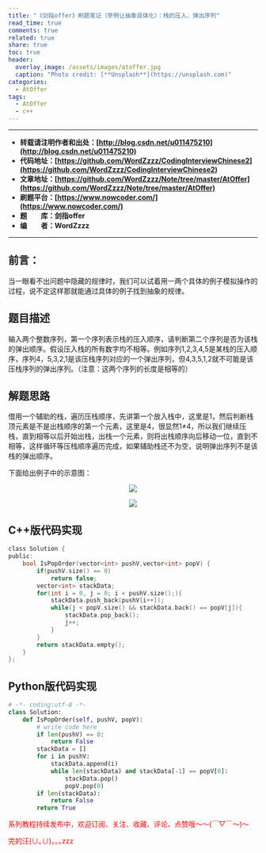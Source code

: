 ```yaml
---
title: "《剑指offer》刷题笔记（举例让抽象具体化）：栈的压入、弹出序列"
read_time: true
comments: true
related: true
share: true
toc: true
header:
  overlay_image: /assets/images/atoffer.jpg
  caption: "Photo credit: [**Unsplash**](https://unsplash.com)"
categories:
  - AtOffer
tags:
  - AtOffer
  - c++
---
```


----------

- **转载请注明作者和出处：[http://blog.csdn.net/u011475210](http://blog.csdn.net/u011475210)**
- **代码地址：[https://github.com/WordZzzz/CodingInterviewChinese2](https://github.com/WordZzzz/CodingInterviewChinese2)**
- **文章地址：[https://github.com/WordZzzz/Note/tree/master/AtOffer](https://github.com/WordZzzz/Note/tree/master/AtOffer)**
- **刷题平台：[https://www.nowcoder.com/](https://www.nowcoder.com/)**
- **题&emsp;&emsp;库：剑指offer**
- **编&emsp;&emsp;者：WordZzzz**

----------

## 前言：

当一眼看不出问题中隐藏的规律时，我们可以试着用一两个具体的例子模拟操作的过程，说不定这样那就能通过具体的例子找到抽象的规律。

## 题目描述

输入两个整数序列，第一个序列表示栈的压入顺序，请判断第二个序列是否为该栈的弹出顺序。假设压入栈的所有数字均不相等。例如序列1,2,3,4,5是某栈的压入顺序，序列4，5,3,2,1是该压栈序列对应的一个弹出序列，但4,3,5,1,2就不可能是该压栈序列的弹出序列。（注意：这两个序列的长度是相等的）

## 解题思路

借用一个辅助的栈，遍历压栈顺序，先讲第一个放入栈中，这里是1，然后判断栈顶元素是不是出栈顺序的第一个元素，这里是4，很显然1≠4，所以我们继续压栈，直到相等以后开始出栈，出栈一个元素，则将出栈顺序向后移动一位，直到不相等，这样循环等压栈顺序遍历完成，如果辅助栈还不为空，说明弹出序列不是该栈的弹出顺序。

下面给出例子中的示意图：

<p></p>
<div align=center><img src="http://img.blog.csdn.net/20171025224243366?watermark/2/text/aHR0cDovL2Jsb2cuY3Nkbi5uZXQvdTAxMTQ3NTIxMA==/font/5a6L5L2T/fontsize/400/fill/I0JBQkFCMA==/dissolve/70/gravity/SouthEast"/></div>
<p></p>

<p></p>
<div align=center><img src="http://img.blog.csdn.net/20171025224302956?watermark/2/text/aHR0cDovL2Jsb2cuY3Nkbi5uZXQvdTAxMTQ3NTIxMA==/font/5a6L5L2T/fontsize/400/fill/I0JBQkFCMA==/dissolve/70/gravity/SouthEast"/></div>
<p></p>

## C++版代码实现

```c
class Solution {
public:
    bool IsPopOrder(vector<int> pushV,vector<int> popV) {
        if(pushV.size() == 0)
            return false;
        vector<int> stackData;
        for(int i = 0, j = 0; i < pushV.size();){
            stackData.push_back(pushV[i++]);
            while(j < popV.size() && stackData.back() == popV[j]){
                stackData.pop_back();
                j++;
            }
        }
        return stackData.empty();
    }
};
```

## Python版代码实现

```python
# -*- coding:utf-8 -*-
class Solution:
    def IsPopOrder(self, pushV, popV):
        # write code here
        if len(pushV) == 0:
            return False
        stackData = []
        for i in pushV:
            stackData.append(i)
            while len(stackData) and stackData[-1] == popV[0]:
                stackData.pop()
                popV.pop(0)
        if len(stackData):
            return False
        return True
```

<span style="color: red">系列教程持续发布中，欢迎订阅、关注、收藏、评论、点赞哦～～(￣▽￣～)～</span>

<span style="color: red">完的汪(∪｡∪)｡｡｡zzz</span>